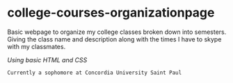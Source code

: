 # college-courses-organizationpage

Basic webpage to organize my college classes broken down into semesters. Giving the class name and description along with the times I have to skype with my classmates. 

*Using basic HTML and CSS*

```
Currently a sophomore at Concordia University Saint Paul
```
